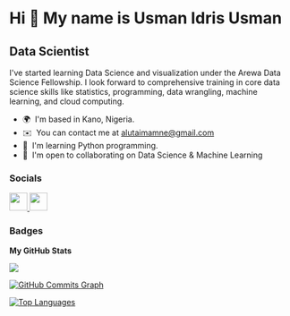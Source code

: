 Hi 👋 My name is Usman Idris Usman
==================================

Data Scientist
--------------

I've started learning Data Science and visualization under the Arewa Data Science Fellowship. I look forward to comprehensive training in core data science skills like statistics, programming, data wrangling, machine learning, and cloud computing.

* 🌍  I'm based in Kano, Nigeria.
* ✉️  You can contact me at [alutaimamne@gmail.com](mailto:alutaimamne@gmail.com)
* 🧠  I'm learning Python programming.
* 🤝  I'm open to collaborating on Data Science & Machine Learning


### Socials

<p align="left"> <a href="https://www.github.com/uiusman" target="_blank" rel="noreferrer"> <picture> <source media="(prefers-color-scheme: dark)" srcset="https://raw.githubusercontent.com/danielcranney/readme-generator/main/public/icons/socials/github-dark.svg" /> <source media="(prefers-color-scheme: light)" srcset="https://raw.githubusercontent.com/danielcranney/readme-generator/main/public/icons/socials/github.svg" /> <img src="https://raw.githubusercontent.com/danielcranney/readme-generator/main/public/icons/socials/github.svg" width="32" height="32" /> </picture> </a> <a href="https://www.x.com/yanyamine" target="_blank" rel="noreferrer"> <picture> <source media="(prefers-color-scheme: dark)" srcset="https://raw.githubusercontent.com/danielcranney/readme-generator/main/public/icons/socials/twitter-dark.svg" /> <source media="(prefers-color-scheme: light)" srcset="https://raw.githubusercontent.com/danielcranney/readme-generator/main/public/icons/socials/twitter.svg" /> <img src="https://raw.githubusercontent.com/danielcranney/readme-generator/main/public/icons/socials/twitter.svg" width="32" height="32" /> </picture> </a></p>

### Badges

<b>My GitHub Stats</b>

<a href="http://www.github.com/uiusman"><img src="https://github-readme-streak-stats.herokuapp.com/?user=uiusman&stroke=ffffff&background=1c1917&ring=0891b2&fire=0891b2&currStreakNum=ffffff&currStreakLabel=0891b2&sideNums=ffffff&sideLabels=ffffff&dates=ffffff&hide_border=true" /></a>

<a href="http://www.github.com/uiusman"><img src="https://github-readme-activity-graph.cyclic.app/graph?username=uiusman&bg_color=1c1917&color=ffffff&line=0891b2&point=ffffff&area_color=1c1917&area=true&hide_border=true&custom_title=GitHub%20Commits%20Graph" alt="GitHub Commits Graph" /></a>

<a href="https://github.com/uiusman" align="left"><img src="https://github-readme-stats.vercel.app/api/top-langs/?username=uiusman&langs_count=10&title_color=0891b2&text_color=ffffff&icon_color=0891b2&bg_color=1c1917&hide_border=true&locale=en&custom_title=Top%20%Languages" alt="Top Languages" /></a>
